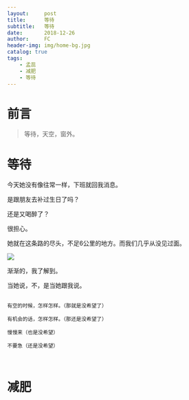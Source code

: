 ```yaml
---
layout:     post
title:      等待
subtitle:   等待
date:       2018-12-26
author:     FC
header-img: img/home-bg.jpg
catalog: true
tags:
    - 孟蕊
    - 减肥
    - 等待
---
```



# 前言

>等待，天空，窗外。



# 等待

今天她没有像往常一样，下班就回我消息。

是跟朋友去补过生日了吗？

还是又喝醉了？

很担心。

她就在这条路的尽头，不足6公里的地方。而我们几乎从没见过面。

![](https://fengcongbacchus.github.io/img/road.jpg)

渐渐的，我了解到。

当她说，不，是当她跟我说。
```

有空的时候，怎样怎样。（那就是没希望了）

有机会的话，怎样怎样。（那还是没希望了）

慢慢来（也是没希望）

不要急（还是没希望）



```

# 减肥



